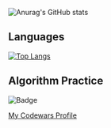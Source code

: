 
![Anurag's GitHub stats](https://github-readme-stats.vercel.app/api?username=chrislojacono&show_icons=true&theme=radical)

## Languages
[![Top Langs](https://github-readme-stats.vercel.app/api/top-langs/?username=chrislojacono)](https://github.com/anuraghazra/github-readme-stats)

## Algorithm Practice
![Badge](https://www.codewars.com/users/chrislojacono/badges/large)

[My Codewars Profile](https://www.codewars.com/users/chrislojacono)
<!--
**chrislojacono/chrislojacono** is a ✨ _special_ ✨ repository because its `README.md` (this file) appears on your GitHub profile.
### Hi there 👋
I'm currently a student at the Nashville Software School learning everything icon about software development! 

Here are some ideas to get you started:

[![Anurag's GitHub stats](https://github-readme-stats.vercel.app/api?username=chrislojacono)](https://github.com/anuraghazra/github-readme-stats)

- 🔭 I’m currently working on ...
- 🌱 I’m currently learning ...
- 👯 I’m looking to collaborate on ...
- 🤔 I’m looking for help with ...
- 💬 Ask me about ...
- 📫 How to reach me: ...
- 😄 Pronouns: ...
- ⚡ Fun fact: ...
-->


